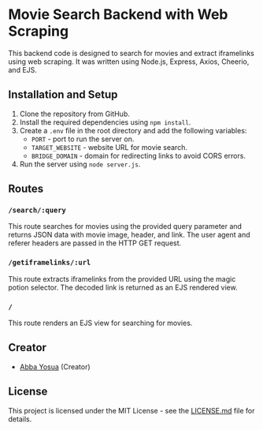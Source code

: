 # Movie Search Backend with Web Scraping

This backend code is designed to search for movies and extract iframelinks using web scraping. It was written using Node.js, Express, Axios, Cheerio, and EJS. 

## Installation and Setup

1. Clone the repository from GitHub.
2. Install the required dependencies using `npm install`.
3. Create a `.env` file in the root directory and add the following variables:
   * `PORT` - port to run the server on.
   * `TARGET_WEBSITE` - website URL for movie search.
   * `BRIDGE_DOMAIN` - domain for redirecting links to avoid CORS errors.
4. Run the server using `node server.js`.

## Routes

### `/search/:query`

This route searches for movies using the provided query parameter and returns JSON data with movie image, header, and link. The user agent and referer headers are passed in the HTTP GET request.

### `/getiframelinks/:url`

This route extracts iframelinks from the provided URL using the magic potion selector. The decoded link is returned as an EJS rendered view.

### `/`

This route renders an EJS view for searching for movies.

## Creator

- [Abba Yosua](https://github.com/abbayosua) (Creator)

## License

This project is licensed under the MIT License - see the [LICENSE.md](LICENSE.md) file for details.